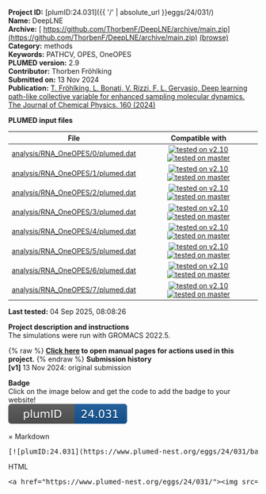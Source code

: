 **Project ID:** [plumID:24.031]({{ '/' | absolute_url }}eggs/24/031/)  
**Name:**  DeepLNE  
**Archive:** [ https://github.com/ThorbenF/DeepLNE/archive/main.zip](https://github.com/ThorbenF/DeepLNE/archive/main.zip) [(browse)](https://github.com/ThorbenF/DeepLNE/tree/main)  
**Category:**  methods  
**Keywords:**  PATHCV, OPES, OneOPES  
**PLUMED version:**  2.9  
**Contributor:**  Thorben Fröhlking  
**Submitted on:** 13 Nov 2024  
**Publication:** [T. Fröhlking, L. Bonati, V. Rizzi, F. L. Gervasio, Deep learning path-like collective variable for enhanced sampling molecular dynamics. The Journal of Chemical Physics. 160 (2024)](http://dx.doi.org/10.1063/5.0202156)  
  
**PLUMED input files**  
  
| File     | Compatible with |  
|:--------:|:--------:|  
| [analysis/RNA_OneOPES/0/plumed.dat](./data/analysis/RNA_OneOPES/0/plumed.dat.md) |  [![tested on v2.10](https://img.shields.io/badge/v2.10-passing-green.svg)](data/analysis/RNA_OneOPES/0/plumed.dat.plumed.stderr) [![tested on master](https://img.shields.io/badge/master-passing-green.svg)](data/analysis/RNA_OneOPES/0/plumed.dat.plumed_master.stderr) |  
| [analysis/RNA_OneOPES/1/plumed.dat](./data/analysis/RNA_OneOPES/1/plumed.dat.md) |  [![tested on v2.10](https://img.shields.io/badge/v2.10-passing-green.svg)](data/analysis/RNA_OneOPES/1/plumed.dat.plumed.stderr) [![tested on master](https://img.shields.io/badge/master-passing-green.svg)](data/analysis/RNA_OneOPES/1/plumed.dat.plumed_master.stderr) |  
| [analysis/RNA_OneOPES/2/plumed.dat](./data/analysis/RNA_OneOPES/2/plumed.dat.md) |  [![tested on v2.10](https://img.shields.io/badge/v2.10-passing-green.svg)](data/analysis/RNA_OneOPES/2/plumed.dat.plumed.stderr) [![tested on master](https://img.shields.io/badge/master-passing-green.svg)](data/analysis/RNA_OneOPES/2/plumed.dat.plumed_master.stderr) |  
| [analysis/RNA_OneOPES/3/plumed.dat](./data/analysis/RNA_OneOPES/3/plumed.dat.md) |  [![tested on v2.10](https://img.shields.io/badge/v2.10-passing-green.svg)](data/analysis/RNA_OneOPES/3/plumed.dat.plumed.stderr) [![tested on master](https://img.shields.io/badge/master-passing-green.svg)](data/analysis/RNA_OneOPES/3/plumed.dat.plumed_master.stderr) |  
| [analysis/RNA_OneOPES/4/plumed.dat](./data/analysis/RNA_OneOPES/4/plumed.dat.md) |  [![tested on v2.10](https://img.shields.io/badge/v2.10-passing-green.svg)](data/analysis/RNA_OneOPES/4/plumed.dat.plumed.stderr) [![tested on master](https://img.shields.io/badge/master-passing-green.svg)](data/analysis/RNA_OneOPES/4/plumed.dat.plumed_master.stderr) |  
| [analysis/RNA_OneOPES/5/plumed.dat](./data/analysis/RNA_OneOPES/5/plumed.dat.md) |  [![tested on v2.10](https://img.shields.io/badge/v2.10-passing-green.svg)](data/analysis/RNA_OneOPES/5/plumed.dat.plumed.stderr) [![tested on master](https://img.shields.io/badge/master-passing-green.svg)](data/analysis/RNA_OneOPES/5/plumed.dat.plumed_master.stderr) |  
| [analysis/RNA_OneOPES/6/plumed.dat](./data/analysis/RNA_OneOPES/6/plumed.dat.md) |  [![tested on v2.10](https://img.shields.io/badge/v2.10-passing-green.svg)](data/analysis/RNA_OneOPES/6/plumed.dat.plumed.stderr) [![tested on master](https://img.shields.io/badge/master-passing-green.svg)](data/analysis/RNA_OneOPES/6/plumed.dat.plumed_master.stderr) |  
| [analysis/RNA_OneOPES/7/plumed.dat](./data/analysis/RNA_OneOPES/7/plumed.dat.md) |  [![tested on v2.10](https://img.shields.io/badge/v2.10-passing-green.svg)](data/analysis/RNA_OneOPES/7/plumed.dat.plumed.stderr) [![tested on master](https://img.shields.io/badge/master-passing-green.svg)](data/analysis/RNA_OneOPES/7/plumed.dat.plumed_master.stderr) |  
  
**Last tested:**  04 Sep 2025, 08:08:26
  
**Project description and instructions**  
The simulations were run with GROMACS 2022.5. 

  
{% raw %}
<b><a href="https://www.plumed.org/doc-master/user-doc/html/actionlist/?actions=ERMSD,MOLINFO,OPES_EXPANDED,PRINT,OPES_METAD_EXPLORE,RESTART,ECV_MULTITHERMAL,COORDINATION,COMBINE,ENERGY,VOLUME,PYTORCH_MODEL" target="_blank">Click here</a> to open manual pages for actions used in this project.</b>
{% endraw %}
**Submission history**  
**[v1]** 13 Nov 2024: original submission  
  
**Badge**  
Click on the image below and get the code to add the badge to your website!  
<img src="./badge.svg" alt="plumeDnest:24.031" id="myBtn" class="badge">
<div id="myModal" class="modal">
  <div class="modal-content">
    <span class="close">&times;</span>
    Markdown<pre>[![plumID:24.031](https://www.plumed-nest.org/eggs/24/031/badge.svg)](https://www.plumed-nest.org/eggs/24/031/)</pre>
    HTML<pre>&lt;a href="https://www.plumed-nest.org/eggs/24/031/"&gt;&lt;img src="https://www.plumed-nest.org/eggs/24/031/badge.svg" alt="plumID:24.031"&gt;&lt;/a&gt;</pre>
  </div>
</div>
